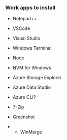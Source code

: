 ### Work apps to install


- Notepad++
- VSCode
- Visual Studio

- Windows Terminal

- Node
- NVM for Windows

- Azure Storage Explorer
- Azure Data Studio
- Azure CLI?

- 7-Zip
- Greenshot
- - WinMerge
